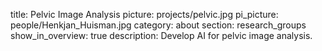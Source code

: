 title: Pelvic Image Analysis
picture: projects/pelvic.jpg
pi_picture: people/Henkjan_Huisman.jpg 
category: about
section: research_groups
show_in_overview: true
description: Develop AI for pelvic image analysis.